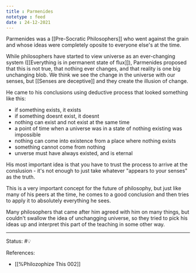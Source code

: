 ```yaml
---
title : Parmenides
notetype : feed
date : 24-12-2021
---
```


Parmenides was a [[Pre-Socratic Philosophers]] who went against the grain and whose ideas were completely oposite to everyone else's at the time.

While philosophers have started to view universe as an ever-changing system ([[Everything is in permanent state of flux]]), Parmenides proposed that this is not true, that nothing ever changes, and that reality is one big unchanging blob. We think we see the change in the universe with our senses, but [[Senses are deceptive]] and they create the illusion of change.

He came to his conclusions using deductive process that looked something like this:
- if something exists, it exists
- if something doesnt exist, it doesnt
- nothing can exist and not exist at the same time
- a point of time when a universe was in a state of nothing existing was impossible
- nothing can come into existence from a place where nothing exists
- something cannot come from nothing
- unverse must have always existed, and is eternal

His most important idea is that you have to trust the process to arrive at the conslusion - it's not enough to just take whatever "appears to your senses" as the truth.

This is a very important concept for the future of philosophy, but just like many of his peers at the time,  he comes to a good conclusion and then tries to apply it to absolutely everything he sees.

Many philosophers that came after him agreed with him on many things, but couldn't swallow the idea of unchangging universe, so they tried to pick his ideas up and interpret this part of the teaching in some other way.








-----

Status: #💡 

References:
- [[%Philozophize This 002]]
